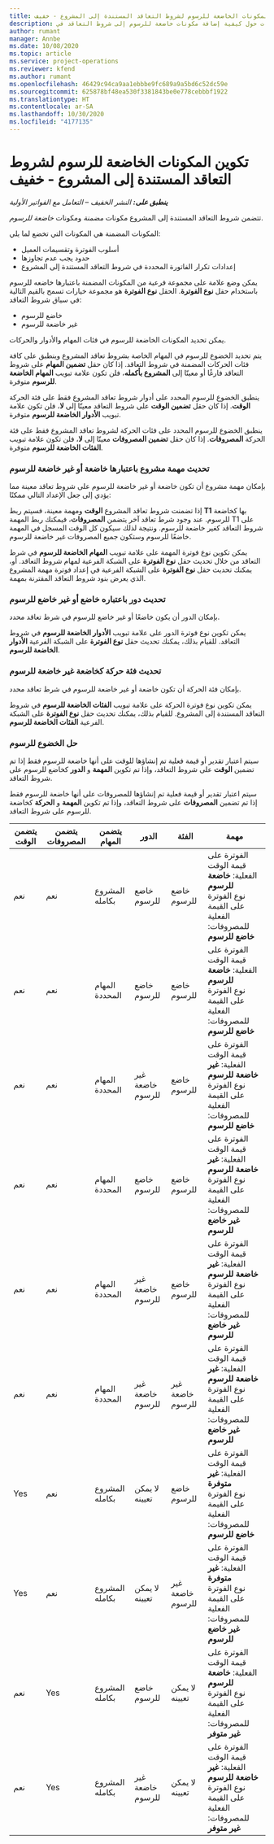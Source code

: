 ```yaml
---
title: تكوين المكونات الخاضعة للرسوم لشروط التعاقد المستندة إلى المشروع - خفيف
description: يقدم هذا الموضوع معلومات حول كيفية إضافة مكونات خاضعة للرسوم إلى شروط التعاقد في Project Operations.
author: rumant
manager: Annbe
ms.date: 10/08/2020
ms.topic: article
ms.service: project-operations
ms.reviewer: kfend
ms.author: rumant
ms.openlocfilehash: 46429c94ca9aa1ebbbe9fc689a9a5bd6c52dc59e
ms.sourcegitcommit: 625878bf48ea530f3381843be0e778cebbbf1922
ms.translationtype: HT
ms.contentlocale: ar-SA
ms.lasthandoff: 10/30/2020
ms.locfileid: "4177135"
---
```

# <a name="configure-chargeable-components-of-a-project-based-contract-line---lite"></a>تكوين المكونات الخاضعة للرسوم لشروط التعاقد المستندة إلى المشروع - خفيف

_**ينطبق على:** النشر الخفيف – التعامل مع الفواتير الأولية_

تتضمن شروط التعاقد المستندة إلى المشروع مكونات *مضمنة* ومكونات *خاضعة للرسوم*.

المكونات المضمنة هي المكونات التي تخضع لما يلي:

  - أسلوب الفوترة وتقسيمات العميل
  - حدود يجب عدم تجاوزها 
  - إعدادات تكرار الفاتورة المحددة في شروط التعاقد المستندة إلى المشروع

يمكن وضع علامة على مجموعة فرعية من المكونات المضمنة باعتبارها خاضعه للرسوم باستخدام حقل **نوع الفوترة**. الحقل **نوع الفوترة** هو مجموعة خيارات تسمح بالقيم التالية في سياق شروط التعاقد:

  - خاضع للرسوم
  - غير خاضعة للرسوم

يمكن تحديد المكونات الخاضعة للرسوم في فئات المهام والأدوار والحركات.

يتم تحديد الخضوع للرسوم في المهام الخاصة بشروط تعاقد المشروع وينطبق على كافة فئات الحركات المضمنة في شروط التعاقد. إذا كان حقل **تضمين المهام** على شروط التعاقد فارغًا أو معينّا إلى **المشروع بأكمله**، فلن تكون علامة تبويب **المهام الخاضعة للرسوم** متوفرة.

ينطبق الخضوع للرسوم المحدد على أدوار شروط تعاقد المشروع فقط على فئة الحركة **الوقت**. إذا كان حقل **تضمين الوقت** على شروط التعاقد معينّا إلى **لا**، فلن تكون علامة تبويب **الأدوار الخاضعة للرسوم** متوفرة.

ينطبق الخضوع للرسوم المحدد على فئات الحركة لشروط تعاقد المشروع فقط على فئة الحركة **المصروفات**. إذا كان حقل **تضمين المصروفات** معينّا إلى **لا**، فلن تكون علامة تبويب **الفئات الخاضعة للرسوم** متوفرة.

### <a name="update-a-project-task-as-chargeable-or-non-chargeable"></a>تحديث مهمة مشروع باعتبارها خاضعة أو غير خاضعة للرسوم

بإمكان مهمة مشروع أن تكون خاضعة أو غير خاضعة للرسوم على شروط تعاقد معينة مما يؤدي إلى جعل الإعداد التالي ممكنًا:

إذا تضمنت شروط تعاقد المشروع **الوقت** ومهمة معينة، فسيتم ربط **T1** بها كخاضعة للرسوم. عند وجود شرط تعاقد آخر يتضمن **المصروفات**، فيمكنك ربط المهمة T1 على شروط التعاقد كغير خاضعة للرسوم. ونتيجة لذلك سيكون كل الوقت المسجل في المهمة خاضعًا للرسوم وستكون جميع المصروفات غير خاضعة للرسوم.

يمكن تكوين نوع فوترة المهمة على علامة تبويب **المهام الخاضعة للرسوم** في شرط التعاقد من خلال تحديث حقل **نوع الفوترة** على الشبكة الفرعية لمهام شروط التعاقد. أو، يمكنك تحديث حقل **نوع الفوترة** على الشبكة الفرعية في إعداد فوترة مهمة المشروع الذي يعرض بنود شروط التعاقد المقترنة بمهمة.

### <a name="update-a-role-as-chargeable-or-non-chargeable"></a>تحديث دور باعتباره خاضع أو غير خاضع للرسوم

بإمكان الدور أن يكون خاضعًا أو غير خاضع للرسوم في شرط تعاقد محدد.

يمكن تكوين نوع فوترة الدور على علامة تبويب **الأدوار الخاضعة للرسوم** في شروط التعاقد. للقيام بذلك، يمكنك تحديث حقل **نوع الفوترة** على الشبكة الفرعية **الأدوار الخاضعة للرسوم**.

### <a name="update-a-transaction-category-as-chargeable-or-non-chargeable"></a>تحديث فئة حركة كخاضعة غير خاضعة للرسوم

بإمكان فئة الحركة أن تكون خاضعة أو غير خاضعة للرسوم في شرط تعاقد محدد.

يمكن تكوين نوع فوترة الحركة على علامة تبويب **الفئات الخاضعة للرسوم** في شروط التعاقد المستندة إلى المشروع. للقيام بذلك، يمكنك تحديث حقل **نوع الفوترة** على الشبكة الفرعية **الفئات الخاضعة للرسوم**.

### <a name="resolve-chargeability"></a>حل الخضوع للرسوم

سيتم اعتبار تقدير أو قيمة فعلية تم إنشاؤها للوقت على أنها خاضعة للرسوم فقط إذا تم تضمين **الوقت** على شروط التعاقد، وإذا تم تكوين **المهمة** و **الدور** كخاضع للرسوم على شروط التعاقد.

سيتم اعتبار تقدير أو قيمة فعلية تم إنشاؤها للمصروفات على أنها خاضعة للرسوم فقط إذا تم تضمين **المصروفات** على شروط التعاقد، وإذا تم تكوين **المهمة** و **الحركة** كخاضعة للرسوم على شروط التعاقد.


| يتضمن الوقت | يتضمن المصروفات | يتضمن المهام | الدور           | الفئة       | مهمة                                                                                                      |
|---------------|------------------|----------------|----------------|----------------|-----------------------------------------------------------------------------------------------------------|
| ‏‏نعم           | ‏‏نعم              | المشروع بكامله | خاضع للرسوم     | خاضع للرسوم     | الفوترة على قيمة الوقت الفعلية: **خاضعة للرسوم** </br> نوع الفوترة على القيمة الفعلية للمصروفات: **خاضع للرسوم**           |
| ‏‏نعم           | ‏‏نعم              | المهام المحددة | خاضع للرسوم     | خاضع للرسوم     | الفوترة على قيمة الوقت الفعلية: **خاضعة للرسوم** </br> نوع الفوترة على القيمة الفعلية للمصروفات: **خاضع للرسوم**           |
| ‏‏نعم           | ‏‏نعم              | المهام المحددة | غير خاضعة للرسوم | خاضع للرسوم     | الفوترة على قيمة الوقت الفعلية: **غير خاضعة للرسوم** </br> نوع الفوترة على القيمة الفعلية للمصروفات: **خاضع للرسوم**       |
| ‏‏نعم           | ‏‏نعم              | المهام المحددة | خاضع للرسوم     | خاضع للرسوم     | الفوترة على قيمة الوقت الفعلية: **غير خاضعة للرسوم** </br> نوع الفوترة على القيمة الفعلية للمصروفات: **غير خاضع للرسوم** |
| ‏‏نعم           | ‏‏نعم              | المهام المحددة | غير خاضعة للرسوم | خاضع للرسوم     | الفوترة على قيمة الوقت الفعلية: **غير خاضعة للرسوم** </br> نوع الفوترة على القيمة الفعلية للمصروفات: **غير خاضع للرسوم** |
| ‏‏نعم           | ‏‏نعم              | المهام المحددة | غير خاضعة للرسوم | غير خاضعة للرسوم | الفوترة على قيمة الوقت الفعلية: **غير خاضعة للرسوم** </br> نوع الفوترة على القيمة الفعلية للمصروفات: **غير خاضع للرسوم** |
| Yes            | ‏‏نعم              | المشروع بكامله | لا يمكن تعيينه   | خاضع للرسوم     | الفوترة على قيمة الوقت الفعلية: **غير متوفرة**</br>نوع الفوترة على القيمة الفعلية للمصروفات: **خاضع للرسوم**          |
| Yes            | ‏‏نعم              | المشروع بكامله | لا يمكن تعيينه   | غير خاضعة للرسوم | الفوترة على قيمة الوقت الفعلية: **غير متوفرة**</br> نوع الفوترة على القيمة الفعلية للمصروفات: **غير خاضع للرسوم**     |
| ‏‏نعم           | Yes               | المشروع بكامله | خاضع للرسوم     | لا يمكن تعيينه   | الفوترة على قيمة الوقت الفعلية: **خاضعة للرسوم** </br> نوع الفوترة على القيمة الفعلية للمصروفات: **غير متوفر**        |
| ‏‏نعم           | Yes               | المشروع بكامله | غير خاضعة للرسوم | لا يمكن تعيينه   | الفوترة على قيمة الوقت الفعلية: **غير خاضعة للرسوم** </br>نوع الفوترة على القيمة الفعلية للمصروفات: **غير متوفر**   |
